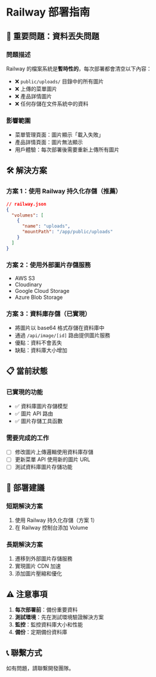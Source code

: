 # Railway 部署指南

## 🚨 重要問題：資料丟失問題

### 問題描述
Railway 的檔案系統是**暫時性的**，每次部署都會清空以下內容：
- ❌ `public/uploads/` 目錄中的所有圖片
- ❌ 上傳的菜單圖片
- ❌ 產品詳情圖片
- ❌ 任何存儲在文件系統中的資料

### 影響範圍
- 菜單管理頁面：圖片顯示「載入失敗」
- 產品詳情頁面：圖片無法顯示
- 用戶體驗：每次部署後需要重新上傳所有圖片

## 🛠️ 解決方案

### 方案 1：使用 Railway 持久化存儲（推薦）
```json
// railway.json
{
  "volumes": [
    {
      "name": "uploads",
      "mountPath": "/app/public/uploads"
    }
  ]
}
```

### 方案 2：使用外部圖片存儲服務
- AWS S3
- Cloudinary
- Google Cloud Storage
- Azure Blob Storage

### 方案 3：資料庫存儲（已實現）
- 將圖片以 base64 格式存儲在資料庫中
- 通過 `/api/image/[id]` 路由提供圖片服務
- 優點：資料不會丟失
- 缺點：資料庫大小增加

## 📋 當前狀態

### 已實現的功能
- ✅ 資料庫圖片存儲模型
- ✅ 圖片 API 路由
- ✅ 圖片存儲工具函數

### 需要完成的工作
- [ ] 修改圖片上傳邏輯使用資料庫存儲
- [ ] 更新菜單 API 使用新的圖片 URL
- [ ] 測試資料庫圖片存儲功能

## 🚀 部署建議

### 短期解決方案
1. 使用 Railway 持久化存儲（方案 1）
2. 在 Railway 控制台添加 Volume

### 長期解決方案
1. 遷移到外部圖片存儲服務
2. 實現圖片 CDN 加速
3. 添加圖片壓縮和優化

## ⚠️ 注意事項

1. **每次部署前**：備份重要資料
2. **測試環境**：先在測試環境驗證解決方案
3. **監控**：監控資料庫大小和性能
4. **備份**：定期備份資料庫

## 📞 聯繫方式

如有問題，請聯繫開發團隊。
